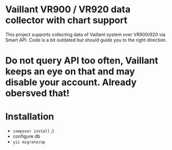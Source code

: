 # Vaillant VR900 / VR920 data collector with chart support

This project supports collecting data of Vaillant system over VR900/920 via Smart API. Code is a bit outdated but should guide you to the right direction.

# Do not query API too often, Vaillant keeps an eye on that and may disable your account. Already obersved that!

# Installation

* `composer install` ;)
* configure db
* `yii migrate/up`
